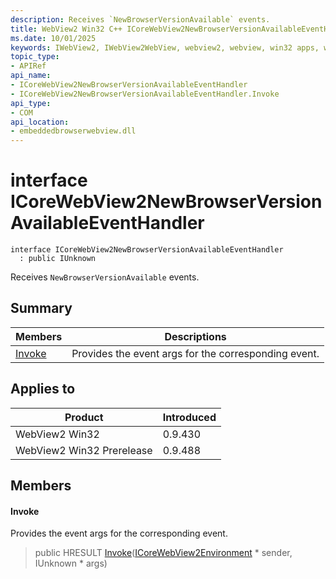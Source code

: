 ```yaml
---
description: Receives `NewBrowserVersionAvailable` events.
title: WebView2 Win32 C++ ICoreWebView2NewBrowserVersionAvailableEventHandler
ms.date: 10/01/2025
keywords: IWebView2, IWebView2WebView, webview2, webview, win32 apps, win32, edge, ICoreWebView2, ICoreWebView2Controller, browser control, edge html, ICoreWebView2NewBrowserVersionAvailableEventHandler
topic_type: 
- APIRef
api_name:
- ICoreWebView2NewBrowserVersionAvailableEventHandler
- ICoreWebView2NewBrowserVersionAvailableEventHandler.Invoke
api_type:
- COM
api_location:
- embeddedbrowserwebview.dll
---
```


# interface ICoreWebView2NewBrowserVersionAvailableEventHandler

```
interface ICoreWebView2NewBrowserVersionAvailableEventHandler
  : public IUnknown
```

Receives `NewBrowserVersionAvailable` events.

## Summary

 Members                        | Descriptions
--------------------------------|---------------------------------------------
[Invoke](#invoke) | Provides the event args for the corresponding event.

## Applies to

Product                         | Introduced
--------------------------------|---------------------------------------------
WebView2 Win32            |    0.9.430
WebView2 Win32 Prerelease |    0.9.488

## Members

#### Invoke

Provides the event args for the corresponding event.

> public HRESULT [Invoke](#invoke)([ICoreWebView2Environment](icorewebview2environment.md#icorewebview2environment) * sender, IUnknown * args)

